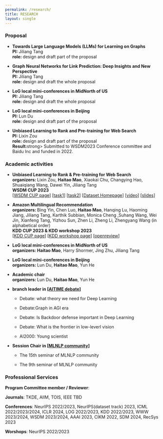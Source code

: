 ```yaml
---
permalink: /research/
title: RESEARCH
layout: single
---
```


### Proposal

<ul>
    <li>
      <p>
        <strong>Towards Large Language Models (LLMs) for Learning on Graphs </strong><br>
          <strong>PI: </strong> Jiliang Tang <br>
        <strong>role: </strong> design and draft part of the proposal
       </p>
	  </li>
    <li>
      <p>
        <strong> Graph Neural Networks for Link Prediction: Deep Insights and New Perspective </strong><br>
          <strong>PI: </strong> Jiliang Tang <br>
        <strong>role: </strong> design and draft the whole proposal
       </p>
	</li>
  <li>
      <p>
        <strong> LoG local mini-conferences in MidNorth of US  </strong><br>
          <strong>PI: </strong> Jiliang Tang <br>
        <strong>role: </strong> design and draft the whole proposal
       </p>
	</li>
    <li>
      <p>
        <strong> LoG local mini-conferences in Beijing  </strong><br>
          <strong>PI: </strong> Lun Du <br>
        <strong>role: </strong> design and draft part of the proposal
       </p>
	</li>
    <li>
      <p>
        <strong> Unbiased Learning to Rank and Pre-training for Web Search   </strong><br>
          <strong>PI: </strong> Lixin Zou <br>
        <strong>role: </strong> design and draft part of the proposal <br>
          <strong>Result:</strong>strong> Submitted to WSDM2023 Conference committee and Baidu Inc and funded in 2022.
       </p>
	</li>
</ul>



### Academic activities 
<ul>
  <li>
    <p>
        <strong>Unbiased Learning to Rank & Pre-training for Web Search </strong><br>
        <strong>organizers: </strong>Lixin Zou, <strong>Haitao Mao</strong>, Xiaokai Chu, Changying Hao, Shuaiqiang Wang, Dawei Yin, Jiliang Tang<br>
        <strong> WSDM CUP 2023</strong><br>
        [<a href="https://www.wsdm-conference.org/2023/program/wsdm-cup">WSDM CUP page</a>]
        [<a href="https://aistudio.baidu.com/aistudio/competition/detail/534/0/introduction">task1</a>]
        [<a href="https://aistudio.baidu.com/aistudio/competition/detail/536/0/introduction">task2</a>]
        [<a href="https://searchscience.baidu.com/dataset.html">Dataset Homepage</a>]
        [<a href="https://www.bilibili.com/video/BV1ZP411N75k/?spm_id_from=333.999.0.0">video</a>]
        [<a href="https://github.com/HaitaoMao/HaitaoMao.github.io/blob/master/_files/WSDMCUP_KICKOFF_AITIME.pdf">slides</a>]
    </p>
  </li>
  <li>
    <p>
        <strong>Amazon Multilingual Recommendation</strong><br>
        <strong>organizers: </strong>Bing Yin, Chen Luo, <strong>Haitao Mao</strong>, Hanqing Lu, Haoming Jiang, Jiliang Tang, Karthik Subbian, Monica Cheng ,Suhang Wang, Wei Jin, Xianfeng Tang, Yizhou Sun, Zhen Li, Zheng Li, Zhengyang Wang (in alphabetical order)<br> 
        <strong> KDD CUP 2023 & KDD workshop 2023</strong><br>
        [<a href="https://www.aicrowd.com/challenges/amazon-kdd-cup-23-multilingual-recommendation-challenge">KDD CUP page</a>]
        [<a href="https://kddcup23.github.io/">KDD workshop page</a>]
        [<a href="https://openreview.net/group?id=KDD.org/2023/Workshop/Cup">openreview</a>]
    </p>
  </li>
  <li>
      <p>
        <strong> LoG local mini-conferences in MidNorth of US </strong><br> 
          <strong>organizers: </strong> <strong>Haitao Mao</strong>, Harry Shormer, Jing Zhu, Jiliang Tang <br>
       </p>
	</li>
  <li>
    <p>
        <strong> LoG local mini-conferences in Beijing  </strong><br>
          <strong>organizers: </strong> Lun Du, <strong>Haitao Mao</strong>, Yun He <br>
      </p>
	</li>
  <li>
    <p>
        <strong> Academic chair  </strong><br>
          <strong>organizers: </strong> Lun Du, <strong>Haitao Mao</strong>, Yun He <br>
      </p>
	</li>
  <li>
      <p>
        <strong> branch leader in [<a href="https://www.aitime.cn/">AITIME debate</a>] </strong><br>
       </p>
          <ul>
            <li>
              <p>
                 Debate: what theory we need for Deep Learning
              </p>
            </li>
            <li>
              <p>
                 Debate:Graph in AGI era
              </p>
            </li>
            <li>
              <p>
                 Debate: Is Backdoor defense important in Deep Learning
              </p>
            </li>
            <li>
              <p>
                 Debate: What is the frontier in low-leverl vision
              </p>
            </li>   
            <li>
              <p>
                 AI2000: Young scientist
              </p>
            </li>
          </ul>
	  </li>
    <li>
      <p>
        <strong> Session Chair in  [<a href="http://www.mlnlp2022.com/">MLNLP community</a>] </strong><br>
      </p>
          <ul>
            <li>
              <p>
                 The 15th seminar of MLNLP community
              </p>
            </li>
            <li>
              <p>
                 The 9th seminar of MLNLP community
              </p>
            </li>
          </ul>   
	  </li>
</ul>



### Professional Services
**Program Committee member / Reviewer**:

**Journals**: TKDE, AIIM, TOIS, IEEE TBD

**Conferences**: NeurIPS 2022/2023, NeurIPS(dataset track) 2023, ICML 2022/2023/2024, ICLR 2024, LOG 2022/2023, KDD 2022/2023, WWW 2023/2024, WSDM 2023/2024, AAAI 2023, CIKM 2022, SDM 2024, RecSys 2023

**Worshops**: NeurIPS 2022/2023